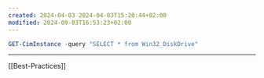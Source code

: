 ```yaml
---
created: 2024-04-03 2024-04-03T15:20:44+02:00
modified: 2024-09-03T16:53:23+02:00
---
```


```powershell
GET-CimInstance -query "SELECT * from Win32_DiskDrive"
```

---

[[Best-Practices]]
